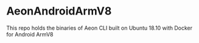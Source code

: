# AeonAndroidArmV8
This repo holds the binaries of Aeon CLI built on Ubuntu 18.10 with Docker for Android ArmV8
